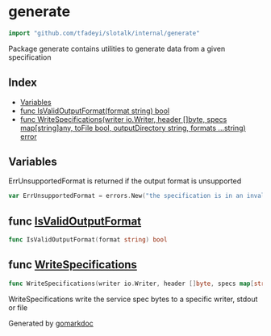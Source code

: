 <!-- Code generated by gomarkdoc. DO NOT EDIT -->

# generate

```go
import "github.com/tfadeyi/slotalk/internal/generate"
```

Package generate contains utilities to generate data from a given specification

## Index

- [Variables](<#variables>)
- [func IsValidOutputFormat(format string) bool](<#func-isvalidoutputformat>)
- [func WriteSpecifications(writer io.Writer, header []byte, specs map[string]any, toFile bool, outputDirectory string, formats ...string) error](<#func-writespecifications>)


## Variables

ErrUnsupportedFormat is returned if the output format is unsupported

```go
var ErrUnsupportedFormat = errors.New("the specification is in an invalid format")
```

## func [IsValidOutputFormat](<https://github.com/tfadeyi/sloth-simple-comments/blob/main/internal/generate/generate.go#L23>)

```go
func IsValidOutputFormat(format string) bool
```

## func [WriteSpecifications](<https://github.com/tfadeyi/sloth-simple-comments/blob/main/internal/generate/generate.go#L33>)

```go
func WriteSpecifications(writer io.Writer, header []byte, specs map[string]any, toFile bool, outputDirectory string, formats ...string) error
```

WriteSpecifications write the service spec bytes to a specific writer, stdout or file



Generated by [gomarkdoc](<https://github.com/princjef/gomarkdoc>)
